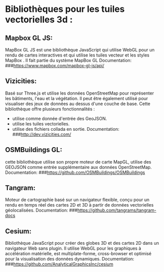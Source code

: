 
# Bibliothèques pour les tuiles vectorielles 3d :

## Mapbox GL JS:
MapBox GL JS est une bibliothèque JavaScript qui utilise WebGL pour un rendu de cartes interactives et qui utilise les tuiles vecteur et les styles MapBox . Il fait partie du système MapBox GL 
Documentation: 
###https://www.mapbox.com/mapbox-gl-js/api/

## Vizicities:
Basé sur Three.js et utilise les données OpenStreetMap pour représenter les bâtiments, l'eau et la végétation. Il peut être également utilisé pour visualiser des jeux de données au dessus d'une couche de base. Cette bibliothèque offre plusieurs fonctionnalités :
- utilise comme donnée d'entrée des GeoJSON.
- utilise les tuiles vectorielles.
- utilise des fichiers collada en sortie.
Documentation: 
###http://dev.vizicities.com/

## OSMBuildings GL:
cette bibliothèque utilise son propre moteur de carte MapGL, utilise des GEOJSON  comme entrée supplémentaire aux données OpenStreetMap.
Documentation: 
###https://github.com/OSMBuildings/OSMBuildings

## Tangram:
Moteur de cartographie basé sur un navigateur flexible, conçu pour un rendu en temps réel des cartes 2D et 3D à partir de données vectorielles géolocalisées.
Documentation: 
###https://github.com/tangrams/tangram-docs

## Cesium:
Bibliothèque JavaScript pour créer des globes 3D et des cartes 2D dans un navigateur Web sans plugin. Il utilise WebGL pour les graphiques à accélération matérielle, est multiplate-forme, cross-browser et optimisé pour la visualisation des données dynamiques.
Documentation: 
###https://github.com/AnalyticalGraphicsInc/cesium








